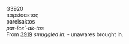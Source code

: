 <body>
  <p>G3920<br>  παρείσακτος  <br> pareisaktos  <br><i>par-ice‘-ak-tos </i><br>From <a href="g3919.htm">3919</a>  <i>smuggled</i> <i>in:</i> - unawares brought in.<br></p>
 </body>